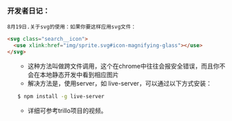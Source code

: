 ### 开发者日记：

`8月19日.关于svg的使用：如果你要这样应用svg文件：`

```html
<svg class="search__icon">
  <use xlink:href="img/sprite.svg#icon-magnifying-glass"></use>
</svg>
```

<ol>

- 这种方法叫做跨文件调用，这个在chrome中往往会报安全错误，而且你不会在本地静态开发中看到相应图片
- 解决方法是，使用server，如 live-server，可以通过以下方式安装：

```bash
$ npm install -g live-server
```
- 详细可参考trillo项目的视频。
</ol>

